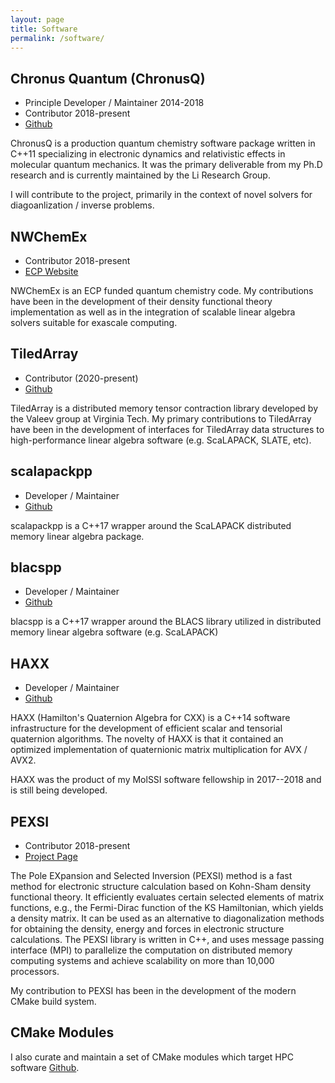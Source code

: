 ```yaml
---
layout: page
title: Software
permalink: /software/
---
```


## Chronus Quantum (ChronusQ)
- Principle Developer / Maintainer  2014-2018
- Contributor 2018-present
- [Github](https://github.com/liresearchgroup/chronusq_public)

ChronusQ is a production quantum chemistry software package 
written in C++11 specializing in electronic dynamics and 
relativistic effects in molecular quantum mechanics. It
was the primary deliverable from my Ph.D research and is
currently maintained by the Li Research Group.

I will contribute to the project, primarily in the context of
novel solvers for diagoanlization / inverse problems.

## NWChemEx
- Contributor 2018-present
- [ECP Website](https://www.exascaleproject.org/project/nwchemex-tackling-chemical-materials-and-biomolecular-challenges-in-exascale/)

NWChemEx is an ECP funded quantum chemistry code. My contributions have
been in the development of their density functional theory implementation
as well as in the integration of scalable linear algebra solvers suitable
for exascale computing.

## TiledArray
- Contributor (2020-present)
- [Github](https://github.com/ValeevGroup/tiledarray)

TiledArray is a distributed memory tensor contraction library developed
by the Valeev group at Virginia Tech. My primary contributions to TiledArray
have been in the development of interfaces for TiledArray data structures
to high-performance linear algebra software (e.g. ScaLAPACK, SLATE, etc).

## scalapackpp
- Developer / Maintainer
- [Github](https://github.com/wavefunction91/scalapackpp)

scalapackpp is a C++17 wrapper around the ScaLAPACK distributed
memory linear algebra package.


## blacspp
- Developer / Maintainer
- [Github](https://github.com/wavefunction91/blacspp)

blacspp is a C++17 wrapper around the BLACS library utilized
in distributed memory linear algebra software (e.g. ScaLAPACK)


## HAXX
- Developer / Maintainer
- [Github](https://github.com/wavefunction91/HAXX)

HAXX (Hamilton's Quaternion Algebra for CXX) is a C++14 software
infrastructure for the development of efficient scalar and
tensorial quaternion algorithms. The novelty of HAXX is that
it contained an optimized implementation of quaternionic
matrix multiplication for AVX / AVX2. 

HAXX was the product of my MolSSI software fellowship in 2017--2018 
and is still being developed.

## PEXSI
- Contributor 2018-present
- [Project Page](https://pexsi.readthedocs.io/en/latest/)

The Pole EXpansion and Selected Inversion (PEXSI) method is a fast method for
electronic structure calculation based on Kohn-Sham density functional theory.
It efficiently evaluates certain selected elements of matrix functions, e.g.,
the Fermi-Dirac function of the KS Hamiltonian, which yields a density matrix.
It can be used as an alternative to diagonalization methods for obtaining the
density, energy and forces in electronic structure calculations. The PEXSI
library is written in C++, and uses message passing interface (MPI) to
parallelize the computation on distributed memory computing systems and achieve
scalability on more than 10,000 processors.

My contribution to PEXSI has been in the development of the modern CMake build 
system.



## CMake Modules

I also curate and maintain a set of CMake modules which
target HPC software [Github](https://github.com/wavefunction91/cmake-modules).
